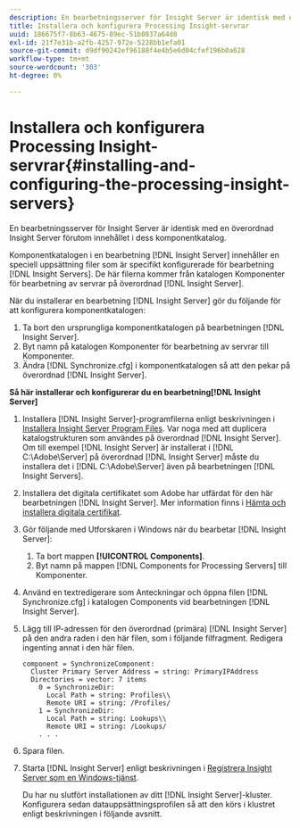 ```yaml
---
description: En bearbetningsserver för Insight Server är identisk med en överordnad Insight Server förutom innehållet i dess komponentkatalog.
title: Installera och konfigurera Processing Insight-servrar
uuid: 186675f7-8b63-4675-89ec-51b0837a64d8
exl-id: 21f7e31b-a2fb-4257-972e-5228bb1efa01
source-git-commit: d9df90242ef96188f4e4b5e6d04cfef196b0a628
workflow-type: tm+mt
source-wordcount: '303'
ht-degree: 0%

---
```


# Installera och konfigurera Processing Insight-servrar{#installing-and-configuring-the-processing-insight-servers}

En bearbetningsserver för Insight Server är identisk med en överordnad Insight Server förutom innehållet i dess komponentkatalog.

Komponentkatalogen i en bearbetning [!DNL Insight Server] innehåller en speciell uppsättning filer som är specifikt konfigurerade för bearbetning [!DNL Insight Servers]. De här filerna kommer från katalogen Komponenter för bearbetning av servrar på överordnad [!DNL Insight Server].

När du installerar en bearbetning [!DNL Insight Server] gör du följande för att konfigurera komponentkatalogen:

1. Ta bort den ursprungliga komponentkatalogen på bearbetningen [!DNL Insight Server].
1. Byt namn på katalogen Komponenter för bearbetning av servrar till Komponenter.
1. Ändra [!DNL Synchronize.cfg] i komponentkatalogen så att den pekar på överordnad [!DNL Insight Server].

**Så här installerar och konfigurerar du en bearbetning[!DNL Insight Server]**

1. Installera [!DNL Insight Server]-programfilerna enligt beskrivningen i [Installera Insight Server Program Files](../../../../../../home/c-inst-svr/c-install-ins-svr/t-install-proc-inst-svr-dpu/t-install-prgm-files.md#task-1e6251fd39714186baa40d38f23d0088). Var noga med att duplicera katalogstrukturen som användes på överordnad [!DNL Insight Server]. Om till exempel [!DNL Insight Server] är installerat i [!DNL C:\Adobe\Server] på överordnad [!DNL Insight Server] måste du installera det i [!DNL C:\Adobe\Server] även på bearbetningen [!DNL Insight Servers].
1. Installera det digitala certifikatet som Adobe har utfärdat för den här bearbetningen [!DNL Insight Server]. Mer information finns i [Hämta och installera digitala certifikat](../../../../../../home/c-inst-svr/c-install-ins-svr/t-install-proc-inst-svr-dpu/c-dnld-dgtl-cert/c-dnld-dgtl-cert.md#concept-4f79c240492f4e52b6375b4b3bbefa17).
1. Gör följande med Utforskaren i Windows när du bearbetar [!DNL Insight Server]:

   1. Ta bort mappen **[!UICONTROL Components]**.
   1. Byt namn på mappen [!DNL Components for Processing Servers] till Komponenter.

1. Använd en textredigerare som Anteckningar och öppna filen [!DNL Synchronize.cfg] i katalogen Components vid bearbetningen [!DNL Insight Server].
1. Lägg till IP-adressen för den överordnad (primära) [!DNL Insight Server] på den andra raden i den här filen, som i följande filfragment. Redigera ingenting annat i den här filen.

   ```
   component = SynchronizeComponent:
     Cluster Primary Server Address = string: PrimaryIPAddress
     Directories = vector: 7 items
       0 = SynchronizeDir:
         Local Path = string: Profiles\\
         Remote URI = string: /Profiles/
       1 = SynchronizeDir:
         Local Path = string: Lookups\\
         Remote URI = string: /Lookups/
       . . .
   ```

1. Spara filen.
1. Starta [!DNL Insight Server] enligt beskrivningen i [Registrera Insight Server som en Windows-tjänst](../../../../../../home/c-inst-svr/c-install-ins-svr/t-install-proc-inst-svr-dpu/c-reg-wdws-svc.md#concept-f2c7aa891d544a2595aa01d0d796a540).

   Du har nu slutfört installationen av ditt [!DNL Insight Server]-kluster. Konfigurera sedan datauppsättningsprofilen så att den körs i klustret enligt beskrivningen i följande avsnitt.
